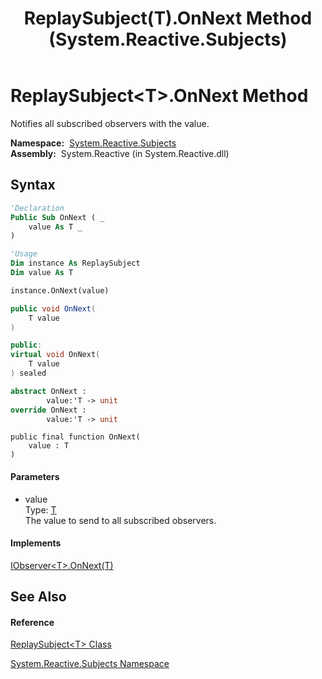 ﻿---
title: ReplaySubject(T).OnNext Method  (System.Reactive.Subjects)
TOCTitle: OnNext Method
ms:assetid: M:System.Reactive.Subjects.ReplaySubject`1.OnNext(`0)
ms:mtpsurl: https://msdn.microsoft.com/en-us/library/Hh211890(v=VS.103)
ms:contentKeyID: 36069335
ms.date: 06/28/2011
mtps_version: v=VS.103
f1_keywords:
- System.Reactive.Subjects.ReplaySubject`1.OnNext
dev_langs:
- CSharp
- JScript
- VB
- FSharp
- c++
---

# ReplaySubject\<T\>.OnNext Method

Notifies all subscribed observers with the value.

**Namespace:**  [System.Reactive.Subjects](hh211639\(v=vs.103\).md)  
**Assembly:**  System.Reactive (in System.Reactive.dll)

## Syntax

``` vb
'Declaration
Public Sub OnNext ( _
    value As T _
)
```

``` vb
'Usage
Dim instance As ReplaySubject
Dim value As T

instance.OnNext(value)
```

``` csharp
public void OnNext(
    T value
)
```

``` c++
public:
virtual void OnNext(
    T value
) sealed
```

``` fsharp
abstract OnNext : 
        value:'T -> unit 
override OnNext : 
        value:'T -> unit 
```

``` jscript
public final function OnNext(
    value : T
)
```

#### Parameters

  - value  
    Type: [T](hh211810\(v=vs.103\).md)  
    The value to send to all subscribed observers.  

#### Implements

[IObserver\<T\>.OnNext(T)](https://msdn.microsoft.com/en-us/library/m:system.iobserver%601.onnext\(%600\)\(v=VS.103\))  

## See Also

#### Reference

[ReplaySubject\<T\> Class](hh211810\(v=vs.103\).md)

[System.Reactive.Subjects Namespace](hh211639\(v=vs.103\).md)

